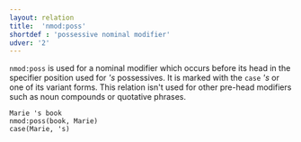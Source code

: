 ```yaml
---
layout: relation
title:  'nmod:poss'
shortdef : 'possessive nominal modifier'
udver: '2'
---
```


`nmod:poss` is used for a nominal modifier which occurs before its head in the specifier position
used for _'s_ possessives. It is marked with the `case` _'s_ or one of its variant forms. This
relation isn't used for other pre-head modifiers such as noun compounds or quotative phrases.

~~~ sdparse
Marie 's book
nmod:poss(book, Marie)
case(Marie, 's)
~~~

<!-- Interlanguage links updated Po lis 14 15:35:32 CET 2022 -->
